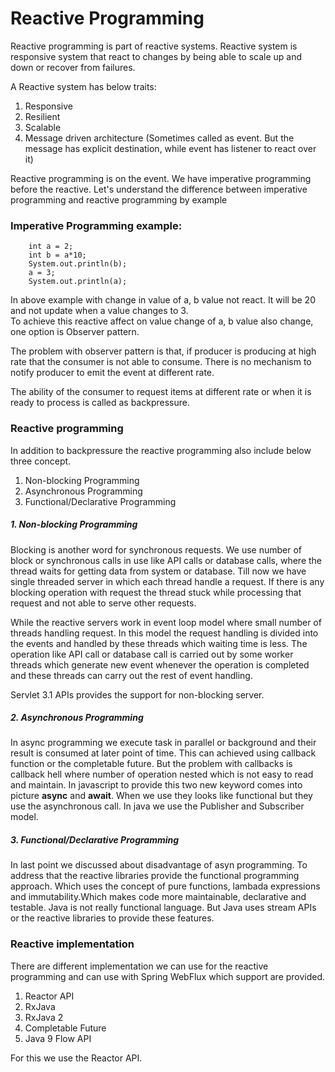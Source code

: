 # Reactive Programming

Reactive programming is part of reactive systems. Reactive system is responsive system that react 
to changes by being able to scale up and down or recover from failures.

A Reactive system has below traits:
  1. Responsive
  2. Resilient
  3. Scalable
  4. Message driven architecture (Sometimes called as event. But the message has explicit destination,
   while event has listener to react over it)
  
Reactive programming is on the event. We have imperative programming before the reactive. 
Let's understand the difference between imperative programming and reactive programming by example

### Imperative Programming example:<br/>
```
    int a = 2;
    int b = a*10;
    System.out.println(b);
    a = 3;
    System.out.println(a);
```
In above example with change in value of a, b value not react. It will be 20 and not update when a 
value changes to 3.<br/>
To achieve this reactive affect on value change of a, b value also change, one option is 
Observer pattern.

The problem with observer pattern is that, if producer is producing at high rate that the consumer 
is not able to consume. There is no mechanism to notify producer to emit the event at different rate.

The ability of the consumer to request items at different rate or when it is ready to process 
is called as backpressure.

### Reactive programming

In addition to backpressure the reactive programming  also include below three concept.
1. Non-blocking Programming
2. Asynchronous Programming
3. Functional/Declarative Programming

##### 1. Non-blocking Programming
Blocking is another word for synchronous requests. We use number of block or synchronous calls in 
use like API calls or database calls, where the thread waits for getting data from system or 
database. Till now we have single threaded server in which each thread handle a request.
If there is any blocking operation with request the thread stuck while processing that request
and not able to serve other requests. 

While the reactive servers work in event loop model where small number of threads handling request.
In this model the request handling is divided into the events and handled by these threads which waiting 
time is less. The operation like API call or database call is carried out by some worker threads which generate
new event whenever the operation is completed and these threads can carry out the rest of event handling.

Servlet 3.1 APIs provides the support for non-blocking server.

##### 2. Asynchronous Programming
In async programming we execute task in parallel or background and their result is consumed at later point of
time. This can achieved using callback function or the completable future. But the problem with callbacks is callback
hell where number of operation nested which is not easy to read and maintain. In javascript to provide this two new keyword
comes into picture <b>async</b> and <b>await</b>. When we use they looks like functional but they use the asynchronous 
call. In java we use the Publisher and Subscriber model.

##### 3. Functional/Declarative Programming
In last point we discussed about disadvantage of asyn programming. To address that the reactive libraries provide the
functional programming approach. Which uses the concept of pure functions, lambada expressions and immutability.Which makes code
more maintainable, declarative and testable. Java is not really functional language. But Java uses stream APIs or the reactive
libraries to provide these features.

### Reactive implementation 
There are different implementation we can use for the reactive programming and can use with Spring WebFlux which support are provided.
1. Reactor API
2. RxJava
3. RxJava 2
4. Completable Future
5. Java 9 Flow API

For this we use the Reactor API.








